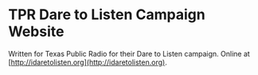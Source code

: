 # TPR Dare to Listen Campaign Website

Written for Texas Public Radio for their Dare to Listen campaign.  Online at [http://idaretolisten.org](http://idaretolisten.org).
